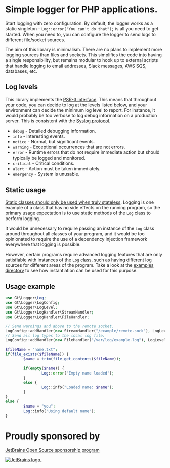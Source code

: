 Simple logger for PHP applications.
===================================

Start logging with zero configuration. By default, the logger works as a static singleton - `Log::error("You can't do that");` is all you need to get started. When you need to, you can configure the logger to send logs to different file/socket sources.

The aim of this library is minimalism. There are no plans to implement more logging sources than files and sockets. This simplifies the code into having a single responsibility, but remains modular to hook up to external scripts that handle logging to email addresses, Slack messages, AWS SQS, databases, etc.

Log levels
----------

This library implements the [PSR-3 interface][psr3]. This means that throughout your code, you can decide to log at the levels listed below, and your environment can decide the minimum log level to report. For instance, it would probably be too verbose to log debug information on a production server. This is consistent with the [Syslog protocol][syslog].

+ `debug` - Detailed debugging information.
+ `info` - Interesting events.
+ `notice` - Normal, but significant events.
+ `warning` - Exceptional occurrences that are not errors.
+ `error` - Runtime errors that do not require immediate action but should typically be logged and monitored.
+ `critical` - Critical conditions.
+ `alert` - Action must be taken immediately.
+ `emergency` - System is unusable.

Static usage
------------

[Static classes should only be used when truly stateless][styleguide-static]. Logging is one example of a class that has no side effects on the running program, so the primary usage expectation is to use static methods of the `Log` class to perform logging.

It would be unnecessary to require passing an instance of the `Log` class around throughout all classes of your program, and it would be too opinionated to require the use of a dependency injection framework everywhere that logging is possible.

However, certain programs require advanced logging features that are only satisfiable with instances of the `Log` class, such as having different log sources for different areas of the program. Take a look at the [examples directory][examples] to see how instantiation can be used for this purpose.

Usage example
-------------

```php
use Gt\Logger\Log;
use Gt\Logger\LogConfig;
use Gt\Logger\LogLevel;
use Gt\Logger\LogHandler\StreamHandler;
use Gt\Logger\LogHandler\FileHandler;

// Send warnings and above to the remote socket.
LogConfig::addHandler(new StreamHandler("/example/remote.sock"), LogLevel::WARNING);
// Send all log types to the local log file.
LogConfig::addHandler(new FileHandler("/var/log/example.log"), LogLevel::DEBUG);

$fileName = "name.txt";
if(file_exists($fileName)) {
        $name = trim(file_get_contents($fileName));
        
        if(empty($name)) {
                Log::error("Empty name loaded");        
        }
        else {
                Log::info("Loaded name: $name");
        }
}
else {
        $name = "you";
        Log::info("Using default name");
}
```

[styleguide-static]: https://github.com/PhpGt/StyleGuide/blob/master/classes/members.md#classes-should-have-all-or-no-static-members
[psr3]: https://www.php-fig.org/psr/psr-3/
[syslog]: https://tools.ietf.org/html/rfc5424
[examples]: https://github.com/PhpGt/Logger/tree/master/examples

# Proudly sponsored by

[JetBrains Open Source sponsorship program](https://www.jetbrains.com/community/opensource/)

[![JetBrains logo.](https://resources.jetbrains.com/storage/products/company/brand/logos/jetbrains.svg)](https://www.jetbrains.com/community/opensource/)
